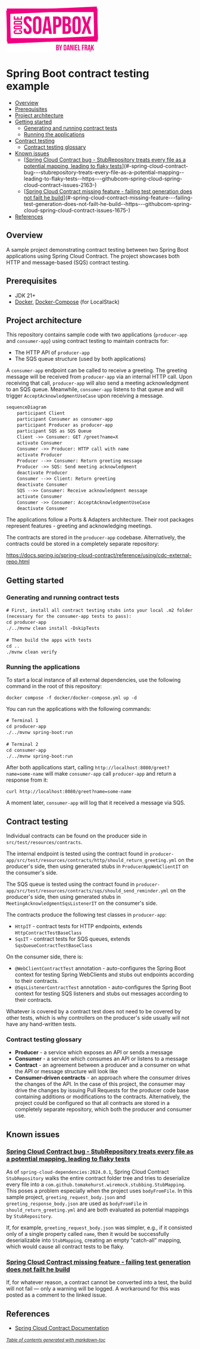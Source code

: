 [![Code Soapbox Logo](readme-images/codesoapbox_logo.svg)](https://codesoapbox.dev/)

# Spring Boot contract testing example

- [Overview](#overview)
- [Prerequisites](#prerequisites)
- [Project architecture](#project-architecture)
- [Getting started](#getting-started)
  * [Generating and running contract tests](#generating-and-running-contract-tests)
  * [Running the applications](#running-the-applications)
- [Contract testing](#contract-testing)
  * [Contract testing glossary](#contract-testing-glossary)
- [Known issues](#known-issues)
  * [[Spring Cloud Contract bug - StubRepository treats every file as a potential mapping, leading to flaky tests](https://github.com/spring-cloud/spring-cloud-contract/issues/2163)](#-spring-cloud-contract-bug---stubrepository-treats-every-file-as-a-potential-mapping--leading-to-flaky-tests--https---githubcom-spring-cloud-spring-cloud-contract-issues-2163-)
  * [[Spring Cloud Contract missing feature - failing test generation does not failt he build](https://github.com/spring-cloud/spring-cloud-contract/issues/1675)](#-spring-cloud-contract-missing-feature---failing-test-generation-does-not-failt-he-build--https---githubcom-spring-cloud-spring-cloud-contract-issues-1675-)
- [References](#references)

## Overview
A sample project demonstrating contract testing between two Spring Boot applications using Spring Cloud Contract.
The project showcases both HTTP and message-based (SQS) contract testing.

## Prerequisites

- JDK 21+
- [Docker](https://docs.docker.com/get-docker/),
  [Docker-Compose](https://docs.docker.com/compose/install/) (for LocalStack)

## Project architecture

This repository contains sample code with two applications (`producer-app` and `consumer-app`) using contract testing
to maintain contracts for:

- The HTTP API of `producer-app`
- The SQS queue structure (used by both applications)

A `consumer-app` endpoint can be called to receive a greeting. The greeting message will be received from `producer-app`
via an internal HTTP call. Upon receiving that call, `producer-app` will also send a meeting acknowledgment to an SQS
queue. Meanwhile, `consumer-app` listens to that queue and will trigger `AcceptAcknowledgmentUseCase` upon receiving
a message.

```mermaid
sequenceDiagram
    participant Client
    participant Consumer as consumer-app
    participant Producer as producer-app
    participant SQS as SQS Queue
    Client ->> Consumer: GET /greet?name=X
    activate Consumer
    Consumer ->> Producer: HTTP call with name
    activate Producer
    Producer -->> Consumer: Return greeting message
    Producer ->> SQS: Send meeting acknowledgment
    deactivate Producer
    Consumer -->> Client: Return greeting
    deactivate Consumer
    SQS -->> Consumer: Receive acknowledgment message
    activate Consumer
    Consumer ->> Consumer: AcceptAcknowledgmentUseCase
    deactivate Consumer
```

The applications follow a Ports & Adapters architecture.
Their root packages represent features - greeting and acknowledging meetings.

The contracts are stored in the `producer-app` codebase.
Alternatively, the contracts could be stored in a completely separate repository:

https://docs.spring.io/spring-cloud-contract/reference/using/cdc-external-repo.html

## Getting started

### Generating and running contract tests
```shell
# First, install all contract testing stubs into your local .m2 folder (necessary for the consumer-app tests to pass):
cd producer-app
./../mvnw clean install -DskipTests

# Then build the apps with tests
cd ..
./mvnw clean verify
```

### Running the applications

To start a local instance of all external dependencies, use the following command in the root of this repository:

```shell
docker compose -f docker/docker-compose.yml up -d
```

You can run the applications with the following commands:

```shell
# Terminal 1
cd producer-app
./../mvnw spring-boot:run

# Terminal 2
cd consumer-app
./../mvnw spring-boot:run
```

After both applications start, calling `http://localhost:8080/greet?name=some-name`
will make `consumer-app` call `producer-app` and return a response from it:

```shell
curl http://localhost:8080/greet?name=some-name
```

A moment later, `consumer-app` will log that it received a message via SQS.

## Contract testing

Individual contracts can be found on the producer side in `src/test/resources/contracts`.

The internal endpoint is tested using the contract found in
`producer-app/src/test/resources/contracts/http/should_return_greeting.yml` on the producer's side,
then using generated stubs in `ProducerAppWebClientIT` on the consumer's side.

The SQS queue is tested using the contract found in
`producer-app/src/test/resources/contracts/sqs/should_send_reminder.yml` on the producer's side,
then using generated stubs in `MeetingAcknowledgmentSqsListenerIT` on the consumer's side.

The contracts produce the following test classes in `producer-app`:

- `HttpIT` - contract tests for HTTP endpoints, extends `HttpContractTestBaseClass`
- `SqsIT` - contract tests for SQS queues, extends `SqsQueueContractTestBaseClass`

On the consumer side, there is:

- `@WebClientContractTest` annotation - auto-configures the Spring Boot context for testing Spring WebClients
  and stubs out endpoints according to their contracts.
- `@SqsListenerContractTest` annotation - auto-configures the Spring Boot context for testing SQS listeners
  and stubs out messages according to their contracts.

Whatever is covered by a contract test does not need to be covered by other tests, which is why controllers
on the producer's side usually will not have any hand-written tests.

### Contract testing glossary

- **Producer** - a service which exposes an API or sends a message
- **Consumer** - a service which consumes an API or listens to a message
- **Contract** - an agreement between a producer and a consumer on what the API or message structure will look like
- **Consumer-driven contracts** - an approach where the consumer drives the changes of the API.
  In the case of this project, the consumer may drive the changes by issuing Pull Requests for the producer code base
  containing additions or modifications to the contracts. Alternatively, the project could be configured so that
  all contracts are stored in a completely separate repository, which both the producer and consumer use.

## Known issues

### [Spring Cloud Contract bug - StubRepository treats every file as a potential mapping, leading to flaky tests](https://github.com/spring-cloud/spring-cloud-contract/issues/2163)

As of `spring-cloud-dependencies:2024.0.1`, Spring Cloud Contract `StubRepository` walks the entire contract folder tree
and tries to deserialize every file into a `com.github.tomakehurst.wiremock.stubbing.StubMapping`.
This poses a problem especially when the project uses `bodyFromFile`. 
In this sample project, `greeting_request_body.json` and `greeting_response_body.json`
are used as `bodyFromFile` in `should_return_greeting.yml` 
and are both evaluated as potential mappings by `StubRepository`.

If, for example, `greeting_request_body.json` was simpler,
e.g., if it consisted only of a single property called `name`,
then it would be successfully deserializable into `StubMapping`,
creating an empty "catch-all" mapping, which would cause all contract tests to be flaky.

### [Spring Cloud Contract missing feature - failing test generation does not failt he build](https://github.com/spring-cloud/spring-cloud-contract/issues/1675)

If, for whatever reason, a contract cannot be converted into a test, the build will not fail — only a warning will be
logged.
A workaround for this was posted as a comment to the linked issue.

## References
- [Spring Cloud Contract Documentation](https://spring.io/projects/spring-cloud-contract)

<small><i><a href='http://ecotrust-canada.github.io/markdown-toc/'>Table of contents generated with
markdown-toc</a></i></small>
